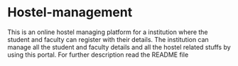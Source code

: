 # Hostel-management
This is an online hostel managing platform for a institution where the student and faculty can register with their details. The institution can manage all the student and faculty details and all the hostel related stuffs by using this portal. For further description read the README file
